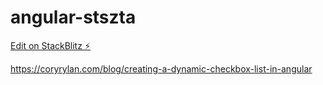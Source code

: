# angular-stszta

[Edit on StackBlitz ⚡️](https://stackblitz.com/edit/angular-stszta)

https://coryrylan.com/blog/creating-a-dynamic-checkbox-list-in-angular

